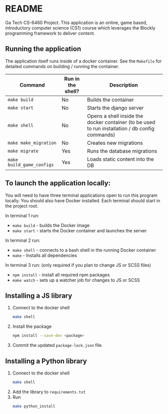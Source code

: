 # README

Ga Tech CS-6460 Project. This application is an online, game based, introductory computer
science (CS1) course which leverages the Blockly programming framework to deliver content.

## Running the application

The application itself runs inside of a docker container. See the `Makefile` for detailed commands
on building / running the container.

Command                   | Run in the shell? | Description
--------------------------|-------------------|-----------------
`make build`              | No                | Builds the container
`make start`              | No                | Starts the django server
`make shell`              | No                | Opens a shell inside the docker container (to be used to run installation / db config commands)
`make make_migration`     | No                | Creates new migrations
`make migrate`            | Yes               | Runs the database migrations
`make build_game_configs` | Yes               | Loads static content into the DB


 ## To launch the application locally:

 You will need to have three terminal applications open to run this program locally. You
 should also have Docker installed. Each terminal should start in the project root.

 In terminal 1 run:
 - `make build` - builds the Docker image
 - `make start` - starts the Docker container and launches the server

In terminal 2 run:
- `make shell` - connects to a bash shell in the running Docker container
- `make` - Installs all dependencies

In terminal 3 run: (only required if you plan to change JS or SCSS files)
- `npm install` - install all required npm packages
- `make watch` - sets up a watcher job for changes to JS or SCSS

## Installing a JS library

1. Connect to the docker shell
	```Bash
	make shell
	```
2. Install the package
	```Bash
	npm install --save-dev <package>
	```
2. Commit the updated `package-lock.json` file.

## Installing a Python library

1. Connect to the docker shell
	```Bash
	make shell
	```
1. Add the library to `requirements.txt`
2. Run
    ```Bash
    make python_install
    ```
